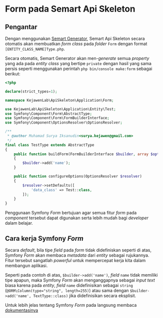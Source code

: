 # Form pada Semart Api Skeleton

## Pengantar

Dengan menggunakan [Semart Generator](generator.md), Semart Api Skeleton secara otomatis akan membuatkan *form class* pada *folder* `Form` dengan format `[ENTITY_CLASS_NAME]Type.php`.

Secara otomatis, Semart Generator akan men-*generate* semua *property* yang ada pada *entity class* yang bertipe `private` dengan hasil yang sama persis seperti menggunakan perintah `php bin/console make:form` sebagai berikut:

```php
<?php

declare(strict_types=1);

namespace KejawenLab\ApiSkeleton\Application\Form;

use KejawenLab\ApiSkeleton\Application\Entity\Test;
use Symfony\Component\Form\AbstractType;
use Symfony\Component\Form\FormBuilderInterface;
use Symfony\Component\OptionsResolver\OptionsResolver;

/**
 * @author Muhamad Surya Iksanudin<surya.kejawen@gmail.com>
 */
final class TestType extends AbstractType
{
    public function buildForm(FormBuilderInterface $builder, array $options)
    {
        $builder->add('name');
    }

    public function configureOptions(OptionsResolver $resolver)
    {
        $resolver->setDefaults([
            'data_class' => Test::class,
        ]);
    }
}

```

Penggunaan Symfony *Form* bertujuan agar semua fitur *form* pada *component* tersebut dapat digunakan serta lebih mudah bagi *developer* dalam belajar.

## Cara kerja Symfony *Form*

Secara *default*, bila tipe *field* pada *form* tidak didefiniskan seperti di atas, Symfony *Form* akan membaca *metadata* dari *entity* sebagai rujukannya. Fitur tersebut sangatlah *powerful* untuk mempercepat kerja kita dalam membangun aplikasi.

Seperti pada contoh di atas, `$builder->add('name')`, *field* `name` tidak memiliki tipe apapun, maka Symfony *Form* akan menganggapnya sebagai *input text* biasa karena pada *entity*, *field* `name` didefinisikan sebagai `string` (`@ORM\Column(type="string", length=255)`) atau sama dengan `$builder->add('name', TextType::class)` jika didefinisikan secara eksplisit.

Untuk lebih jelas tentang Symfony *Form* pada langsung membaca [dokumentasinya](https://symfony.com/doc/current/forms.html) 
